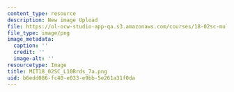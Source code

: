 ```yaml
---
content_type: resource
description: New image Upload
file: https://ol-ocw-studio-app-qa.s3.amazonaws.com/courses/18-02sc-multivariable-calculus-fall-2010/b6edd086fc40e033e9bb5e261a31f0da_MIT18_02SC_L10Brds_7a.png
file_type: image/png
image_metadata:
  caption: ''
  credit: ''
  image-alt: ''
resourcetype: Image
title: MIT18_02SC_L10Brds_7a.png
uid: b6edd086-fc40-e033-e9bb-5e261a31f0da
---
```

